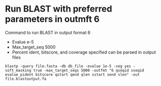 # Run BLAST with preferred parameters in outmft 6

Command to run BLAST in output format 6
* Evalue e-5
* Max_target_seq 5000
* Percent ident, bitscore, and coverage specified can be parsed in output files

```Shell
blastp -query file.fasta -db db_file -evalue 1e-5 -seg yes -soft_masking true -max_target_seqs 5000 -outfmt "6 qseqid sseqid evalue pident bitscore qstart qend qlen sstart send slen" -out file.blastoutput.fa
```
